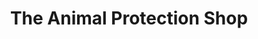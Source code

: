 ---
title: "The Animal Protection Shop"
url: /belvedere/the-animal-protection-shop/
shop: charity
---